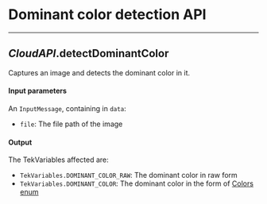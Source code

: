 # Dominant color detection API
---

## *CloudAPI*.**detectDominantColor**

Captures an image and detects the dominant color in it.

#### Input parameters

An `InputMessage`, containing in `data`:

- `file`: The file path of the image

#### Output

The TekVariables affected are:

- `TekVariables.DOMINANT_COLOR_RAW`: The dominant color in raw form
- `TekVariables.DOMINANT_COLOR`: The dominant color in the form of [Colors enum](../enums/#colors-enum)

